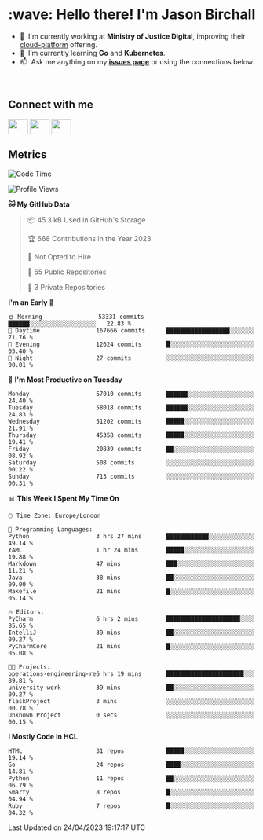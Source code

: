 <h1 align="left" id="jason-title">:wave: Hello there! I'm Jason Birchall</h1>

- :office: &nbsp;I'm currently working at **Ministry of Justice Digital**, improving their [cloud-platform](https://github.com/ministryofjustice/cloud-platform) offering.
- :seedling: &nbsp;I’m currently learning **Go** and **Kubernetes**.
- :mailbox: &nbsp;Ask me anything on my **[issues page]** or using the connections below.


<br>

<h2>Connect with me</h2>
<p>
<a href="https://twitter.com/jsonBirchall" target="blank"><img align="center" src="https://cdn.jsdelivr.net/npm/simple-icons@3.0.1/icons/twitter.svg" alt="" height="30" width="40" /></a>
<a href="https://keybase.io/json0" target="blank"><img align="center" src="https://cdn.jsdelivr.net/npm/simple-icons@3.0.1/icons/keybase.svg" alt="" height="30" width="40" /></a>
<a href="https://www.reddit.com/user/kakorate" target="blank"><img align="center" src="https://cdn.jsdelivr.net/npm/simple-icons@3.0.1/icons/reddit.svg" alt="" height="30" width="40" /></a>
</p>

<h2>Metrics</h2>

<!--START_SECTION:waka-->
![Code Time](http://img.shields.io/badge/Code%20Time-1%2C009%20hrs%2013%20mins-blue)

![Profile Views](http://img.shields.io/badge/Profile%20Views-0-blue)

**🐱 My GitHub Data** 

> 📦 45.3 kB Used in GitHub's Storage 
 > 
> 🏆 668 Contributions in the Year 2023
 > 
> 🚫 Not Opted to Hire
 > 
> 📜 55 Public Repositories 
 > 
> 🔑 3 Private Repositories 
 > 
**I'm an Early 🐤** 

```text
🌞 Morning                53331 commits       ██████░░░░░░░░░░░░░░░░░░░   22.83 % 
🌆 Daytime                167666 commits      ██████████████████░░░░░░░   71.76 % 
🌃 Evening                12624 commits       █░░░░░░░░░░░░░░░░░░░░░░░░   05.40 % 
🌙 Night                  27 commits          ░░░░░░░░░░░░░░░░░░░░░░░░░   00.01 % 
```
📅 **I'm Most Productive on Tuesday** 

```text
Monday                   57010 commits       ██████░░░░░░░░░░░░░░░░░░░   24.40 % 
Tuesday                  58018 commits       ██████░░░░░░░░░░░░░░░░░░░   24.83 % 
Wednesday                51202 commits       █████░░░░░░░░░░░░░░░░░░░░   21.91 % 
Thursday                 45358 commits       █████░░░░░░░░░░░░░░░░░░░░   19.41 % 
Friday                   20839 commits       ██░░░░░░░░░░░░░░░░░░░░░░░   08.92 % 
Saturday                 508 commits         ░░░░░░░░░░░░░░░░░░░░░░░░░   00.22 % 
Sunday                   713 commits         ░░░░░░░░░░░░░░░░░░░░░░░░░   00.31 % 
```


📊 **This Week I Spent My Time On** 

```text
🕑︎ Time Zone: Europe/London

💬 Programming Languages: 
Python                   3 hrs 27 mins       ████████████░░░░░░░░░░░░░   49.14 % 
YAML                     1 hr 24 mins        █████░░░░░░░░░░░░░░░░░░░░   19.88 % 
Markdown                 47 mins             ███░░░░░░░░░░░░░░░░░░░░░░   11.21 % 
Java                     38 mins             ██░░░░░░░░░░░░░░░░░░░░░░░   09.00 % 
Makefile                 21 mins             █░░░░░░░░░░░░░░░░░░░░░░░░   05.14 % 

🔥 Editors: 
PyCharm                  6 hrs 2 mins        █████████████████████░░░░   85.65 % 
IntelliJ                 39 mins             ██░░░░░░░░░░░░░░░░░░░░░░░   09.27 % 
PyCharmCore              21 mins             █░░░░░░░░░░░░░░░░░░░░░░░░   05.08 % 

🐱‍💻 Projects: 
operations-engineering-re6 hrs 19 mins       ██████████████████████░░░   89.81 % 
university-work          39 mins             ██░░░░░░░░░░░░░░░░░░░░░░░   09.27 % 
flaskProject             3 mins              ░░░░░░░░░░░░░░░░░░░░░░░░░   00.78 % 
Unknown Project          0 secs              ░░░░░░░░░░░░░░░░░░░░░░░░░   00.15 % 
```

**I Mostly Code in HCL** 

```text
HTML                     31 repos            █████░░░░░░░░░░░░░░░░░░░░   19.14 % 
Go                       24 repos            ████░░░░░░░░░░░░░░░░░░░░░   14.81 % 
Python                   11 repos            ██░░░░░░░░░░░░░░░░░░░░░░░   06.79 % 
Smarty                   8 repos             █░░░░░░░░░░░░░░░░░░░░░░░░   04.94 % 
Ruby                     7 repos             █░░░░░░░░░░░░░░░░░░░░░░░░   04.32 % 
```




 Last Updated on 24/04/2023 19:17:17 UTC
<!--END_SECTION:waka-->

<!-- links -->

[issues page]: https://github.com/jasonBirchall/jasonBirchall/issues "jasonBirchall/issues"
